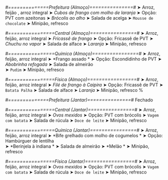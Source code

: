 
*#==============Prefeitura (Almoço)===============#*
➤ Arroz, feijão , arroz integral 
➤ *Cubos de frango com molho de laranja*
➤ Opção: PVT com azeitonas
➤ *Brócolis ao alho*
➤ Salada de acelga
➤ `Mousse de chocolate`
➤ Minipão, refresco 

*#================Central (Almoço)================#*
➤ Arroz, feijão, arroz integral
➤ *Fricassê de frango*
➤ Opção: Fricassê de PVT
➤ *Chuchu no vapor*
➤ Salada de alface
➤ *Laranja*
➤ Minipão, refresco

*#================Química (Almoço)================#*
➤ Arroz, feijão, arroz integral
➤ *Frango assado *
➤ Opção: Escondidinho de PVT 
➤ *Abobrinha refogada*
➤ Salada de almeirão  
➤ `Pudim`
➤ Minipão, refresco

*#================Física (Almoço)=================#*
➤ Arroz, feijão, arroz integral
➤ *Filé de frango à Caipira*
➤ Opção: Fricassê de PVT
➤ `Batata Palha`
➤ Salada de alface
➤ *Laranja*
➤ Minipão, refresco
%

*#==============Prefeitura (Jantar)===============#*
Fechado

*#================Central (Jantar)================#*
➤ Arroz, feijão, arroz integral
➤ *Ovos mexidos*
➤ Opção: PVT com brócolis
➤ `Vagem com batata`
➤ Salada de rúcula
➤ `Doce de leite`
➤ Minipão, refresco

*#================Química (Jantar)================#*
➤ Arroz, feijão, arroz integral
➤ *Bife grelhado com molho de cogumelos *
➤ Opção: Hambúrguer de lentilha  
➤ *Berinjela à indiana *
➤ Salada de almeirão 
➤ *Melão *
➤ Minipão, refresco

*#================Física (Jantar)=================#*
➤ Arroz, feijão, arroz integral
➤ *Ovos mexidos*
➤ Opção: PVT com brócolis
➤ `Vagem com batata`
➤ Salada de rúcula
➤ `Doce de leite`
➤ Minipão, refresco
